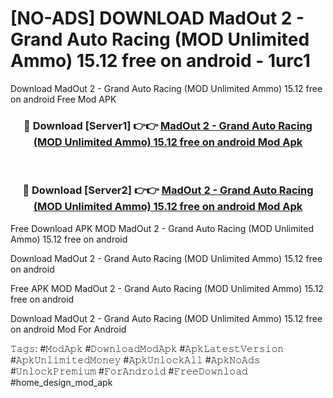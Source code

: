 # [NO-ADS] DOWNLOAD MadOut 2 - Grand Auto Racing (MOD Unlimited Ammo) 15.12 free on android - 1urc1
Download MadOut 2 - Grand Auto Racing (MOD Unlimited Ammo) 15.12 free on android Free Mod APK

<div align="center">
<h3>🔴 Download [Server1] 👉👉 <a href="https://apk-comot.site?title=MadOut_2_-_Grand_Auto_Racing_(MOD_Unlimited_Ammo)_15.12_free_on_android">MadOut 2 - Grand Auto Racing (MOD Unlimited Ammo) 15.12 free on android Mod Apk</a></h3><br>

<h3>🔴 Download [Server2] 👉👉 <a href="https://apk-comot.site?title=MadOut_2_-_Grand_Auto_Racing_(MOD_Unlimited_Ammo)_15.12_free_on_android">MadOut 2 - Grand Auto Racing (MOD Unlimited Ammo) 15.12 free on android Mod Apk</a></h3>
</div>


Free Download APK MOD MadOut 2 - Grand Auto Racing (MOD Unlimited Ammo) 15.12 free on android

Download MadOut 2 - Grand Auto Racing (MOD Unlimited Ammo) 15.12 free on android 

Free APK MOD MadOut 2 - Grand Auto Racing (MOD Unlimited Ammo) 15.12 free on android 

Download MadOut 2 - Grand Auto Racing (MOD Unlimited Ammo) 15.12 free on android Mod For Android

𝚃𝚊𝚐𝚜: #𝙼𝚘𝚍𝙰𝚙𝚔 #𝙳𝚘𝚠𝚗𝚕𝚘𝚊𝚍𝙼𝚘𝚍𝙰𝚙𝚔 #𝙰𝚙𝚔𝙻𝚊𝚝𝚎𝚜𝚝𝚅𝚎𝚛𝚜𝚒𝚘𝚗 #𝙰𝚙𝚔𝚄𝚗𝚕𝚒𝚖𝚒𝚝𝚎𝚍𝙼𝚘𝚗𝚎𝚢 #𝙰𝚙𝚔𝚄𝚗𝚕𝚘𝚌𝚔𝙰𝚕𝚕 #𝙰𝚙𝚔𝙽𝚘𝙰𝚍𝚜 #𝚄𝚗𝚕𝚘𝚌𝚔𝙿𝚛𝚎𝚖𝚒𝚞𝚖 #𝙵𝚘𝚛𝙰𝚗𝚍𝚛𝚘𝚒𝚍 #𝙵𝚛𝚎𝚎𝙳𝚘𝚠𝚗𝚕𝚘𝚊𝚍 #home_design_mod_apk